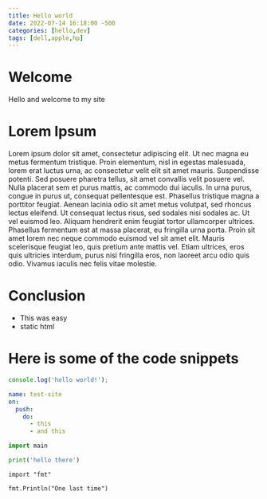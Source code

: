 ```yaml
---
title: Hello world
date: 2022-07-14 16:18:00 -500
categories: [hello,dev]
tags: [dell,apple,hp]
---
```


# Welcome

Hello and welcome to my site

# Lorem Ipsum

Lorem ipsum dolor sit amet, consectetur adipiscing elit. Ut nec magna eu metus fermentum tristique. Proin elementum, nisl in egestas malesuada, lorem erat luctus urna, ac consectetur velit elit sit amet mauris. Suspendisse potenti. Sed posuere pharetra tellus, sit amet convallis velit posuere vel. Nulla placerat sem et purus mattis, ac commodo dui iaculis. In urna purus, congue in purus ut, consequat pellentesque est. Phasellus tristique magna a porttitor feugiat. Aenean lacinia odio sit amet metus volutpat, sed rhoncus lectus eleifend. Ut consequat lectus risus, sed sodales nisi sodales ac. Ut vel euismod leo. Aliquam hendrerit enim feugiat tortor ullamcorper ultrices. Phasellus fermentum est at massa placerat, eu fringilla urna porta. Proin sit amet lorem nec neque commodo euismod vel sit amet elit. Mauris scelerisque feugiat leo, quis pretium ante mattis vel. Etiam ultrices, eros quis ultricies interdum, purus nisi fringilla eros, non laoreet arcu odio quis odio. Vivamus iaculis nec felis vitae molestie.

# Conclusion

* This was easy
* static html 


# Here is some of the code snippets
```javascript
console.log('hello world!');
```

```yml
name: test-site
on:
  push:
    do:
      - this
      - and this
```

```python
import main

print('hello there')
```

```Golang
import "fmt"

fmt.Println("One last time")
```